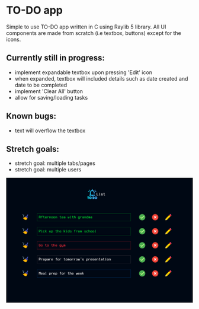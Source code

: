 # TO-DO app

Simple to use TO-DO app written in C using Raylib 5 library. All UI components are made from scratch (i.e textbox, buttons) except for the icons.

## Currently still in progress:
- implement expandable textbox upon pressing 'Edit' icon
- when expanded, textbox will included details such as date created and date to be completed
- implement 'Clear All' button
- allow for saving/loading tasks

## Known bugs:
- text will overflow the textbox

## Stretch goals:
- stretch goal: multiple tabs/pages
- stretch goal: multiple users

![to-do-app](https://github.com/achrustowski/TODO-app/blob/master/to-do-app-screenshot.png)
